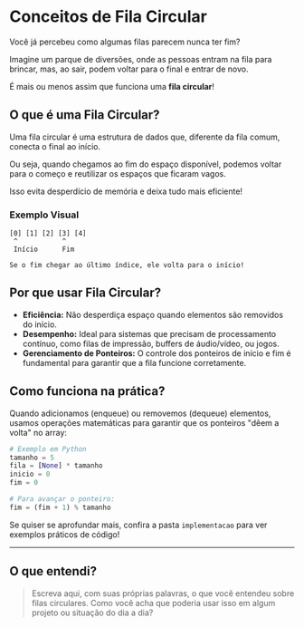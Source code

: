 # Conceitos de Fila Circular

Você já percebeu como algumas filas parecem nunca ter fim?

Imagine um parque de diversões, onde as pessoas entram na fila para brincar, mas, ao sair, podem voltar para o final e entrar de novo.

É mais ou menos assim que funciona uma **fila circular**!

## O que é uma Fila Circular?

Uma fila circular é uma estrutura de dados que, diferente da fila comum, conecta o final ao início.

Ou seja, quando chegamos ao fim do espaço disponível, podemos voltar para o começo e reutilizar os espaços que ficaram vagos.

Isso evita desperdício de memória e deixa tudo mais eficiente!

### Exemplo Visual

```plaintext
[0] [1] [2] [3] [4]
 ^           ^
 Início      Fim

Se o fim chegar ao último índice, ele volta para o início!
```

## Por que usar Fila Circular?

- **Eficiência:** Não desperdiça espaço quando elementos são removidos do início.
- **Desempenho:** Ideal para sistemas que precisam de processamento contínuo, como filas de impressão, buffers de áudio/vídeo, ou jogos.
- **Gerenciamento de Ponteiros:** O controle dos ponteiros de início e fim é fundamental para garantir que a fila funcione corretamente.

## Como funciona na prática?

Quando adicionamos (enqueue) ou removemos (dequeue) elementos, usamos operações matemáticas para garantir que os ponteiros "dêem a volta" no array:

```python
# Exemplo em Python
tamanho = 5
fila = [None] * tamanho
inicio = 0
fim = 0

# Para avançar o ponteiro:
fim = (fim + 1) % tamanho
```

Se quiser se aprofundar mais, confira a pasta `implementacao` para ver exemplos práticos de código!

---

## O que entendi?

> Escreva aqui, com suas próprias palavras, o que você entendeu sobre filas circulares. Como você acha que poderia usar isso em algum projeto ou situação do dia a dia?
